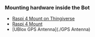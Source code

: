 ### Mounting hardware inside the Bot

* [Raspi 4 Mount on Thingiverse](https://www.thingiverse.com/thing:5404490)
* [Raspi 4 Mount](./Raspi)
* [UBlox GPS Antenna](./GPS Antenna)
